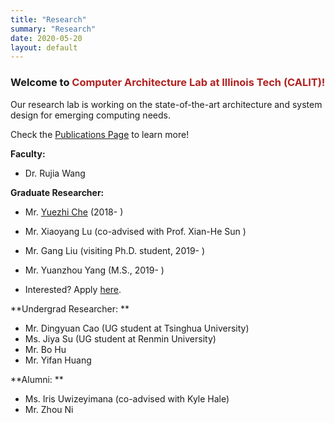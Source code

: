 ```yaml
---
title: "Research"
summary: "Research"
date: 2020-05-20
layout: default
---
```

### Welcome to <span style="color:FireBrick">Computer Architecture Lab at Illinois Tech (CALIT)!</span>

Our research lab is working on the state-of-the-art architecture and system design for emerging computing needs. 

Check the [Publications Page](/publications) to learn more!


**Faculty:** 

* Dr. Rujia Wang

**Graduate Researcher:**

* Mr. [Yuezhi Che](https://archtedche.github.io/yuezhi-che/) (2018- )
* Mr. Xiaoyang Lu (co-advised with Prof. Xian-He Sun )
* Mr. Gang Liu (visiting Ph.D. student, 2019- )
* Mr. Yuanzhou Yang (M.S., 2019- )

* Interested? Apply [here](/students).

**Undergrad Researcher: **

* Mr. Dingyuan Cao (UG student at Tsinghua University)
* Ms. Jiya Su (UG student at Renmin University)
* Mr. Bo Hu
* Mr. Yifan Huang
 
**Alumni: **

* Ms. Iris Uwizeyimana (co-advised with Kyle Hale)
* Mr. Zhou Ni









